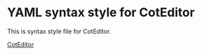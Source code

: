 YAML syntax style for CotEditor
=====================================

This is syntax style file for CotEditor.

[CotEditor](http://www.aynimac.com/p_blog/files/article.php?id=41)

